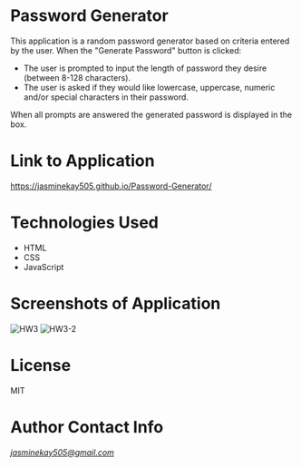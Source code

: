 # Password Generator

This application is a random password generator based on criteria entered by the user.  When the "Generate Password" button is clicked:
  * The user is prompted to input the length of password they desire (between 8-128 characters).
  * The user is asked if they would like lowercase, uppercase, numeric and/or special characters in their password. 

When all prompts are answered the generated password is displayed in the box. 

# Link to Application
https://jasminekay505.github.io/Password-Generator/

# Technologies Used
  * HTML 
  * CSS
  * JavaScript
  
# Screenshots of Application
![HW3](https://user-images.githubusercontent.com/74380703/104366538-c16fdb80-54d6-11eb-8a34-683095899ec0.PNG)
![HW3-2](https://user-images.githubusercontent.com/74380703/104366539-c2087200-54d6-11eb-8a5f-365cdfdf7fce.PNG)

# License 
MIT

# Author Contact Info
*jasminekay505@gmail.com*


